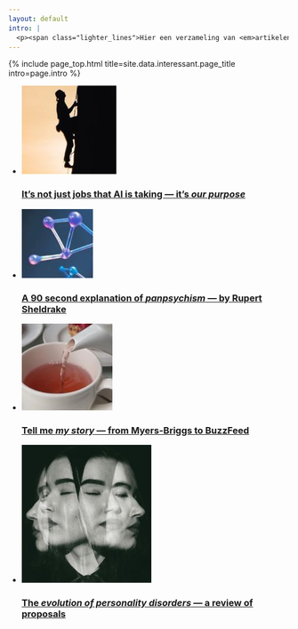 ```yaml
---
layout: default
intro: |
  <p><span class="lighter_lines">Hier een verzameling van <em>artikelen en video’s</em> die ik onlangs heb gelezen of gezien, en waarvan de ideeën me bezighouden. Ik plaats een link, en vertel wat ik ervan denk. &#128173;</span></p>
---
```


{% include page_top.html 
   title=site.data.interessant.page_title 
   intro=page.intro 
%}

<div class="custom-section">
  
<ul class="article-list interessant">
<li>
    <img src="/interessant/images/01.JPG" alt="Icon" class="link-icon">
    <a href="/interessant/pages_sub/artikel01"><div class="text">
      <h3>It’s not just jobs that AI is taking — it’s <em>our purpose</em></h3>
    </div></a>
</li>

<li>
    <img src="/interessant/images/02.JPG" alt="Icon" class="link-icon">
    <a href="/interessant/pages_sub/artikel02"><div class="text">
      <h3>A 90 second explanation of <em>panpsychism</em> — by Rupert Sheldrake</h3>
    </div></a>
</li>

<li>
  <img src="/interessant/images/03.JPG" alt="Icon" class="link-icon">
  <a href="/interessant/pages_sub/artikel03"><div class="text">
    <h3>Tell me <em>my story</em> — from Myers-Briggs to BuzzFeed</h3>
  </div></a>
</li>

<li>
  <img src="/interessant/images/04.JPG" alt="Icon" class="link-icon">
  <a href="/interessant/pages_sub/artikel04"><div class="text">
    <h3>The <em>evolution of personality disorders</em> — a review of proposals</h3>
  </div></a>
</li>
</ul>
</div>

